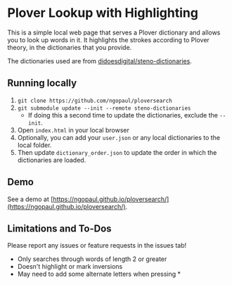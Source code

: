 # Plover Lookup with Highlighting

This is a simple local web page that serves a Plover dictionary 
and allows you to look up words in it. It highlights the strokes 
according to Plover theory, in the dictionaries that you provide.

The dictionaries used are from [didoesdigital/steno-dictionaries](https://github.com/didoesdigital/steno-dictionaries).

## Running locally

1. `git clone https://github.com/ngopaul/ploversearch`
2. `git submodule update --init --remote steno-dictionaries`
    - If doing this a second time to update the dictionaries, exclude the `--init`.
3. Open `index.html` in your local browser
4. Optionally, you can add your `user.json` or any local dictionaries to the local folder.
5. Then update `dictionary_order.json` to update the order in which the dictionaries are loaded.

## Demo

See a demo at [https://ngopaul.github.io/ploversearch/](https://ngopaul.github.io/ploversearch/).

## Limitations and To-Dos

Please report any issues or feature requests in the issues tab!

- Only searches through words of length 2 or greater
- Doesn't highlight or mark inversions
- May need to add some alternate letters when pressing *
